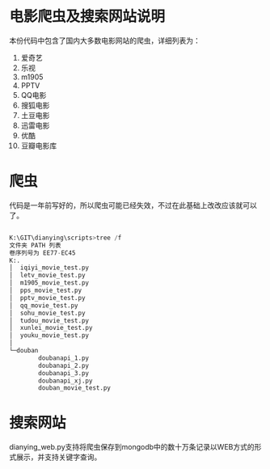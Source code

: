 电影爬虫及搜索网站说明
==========
本份代码中包含了国内大多数电影网站的爬虫，详细列表为：

1. 爱奇艺
1. 乐视
1. m1905
1. PPTV 
1. QQ电影 
1. 搜狐电影 
1. 土豆电影 
1. 迅雷电影 
1. 优酷 
1. 豆瓣电影库

# 爬虫
代码是一年前写好的，所以爬虫可能已经失效，不过在此基础上改改应该就可以了。


```python

K:\GIT\dianying\scripts>tree /f
文件夹 PATH 列表
卷序列号为 EE77-EC45
K:.
│  iqiyi_movie_test.py
│  letv_movie_test.py
│  m1905_movie_test.py
│  pps_movie_test.py
│  pptv_movie_test.py
│  qq_movie_test.py
│  sohu_movie_test.py
│  tudou_movie_test.py
│  xunlei_movie_test.py
│  youku_movie_test.py
│
└─douban
        doubanapi_1.py
        doubanapi_2.py
        doubanapi_3.py
        doubanapi_xj.py
        douban_movie_test.py

```


# 搜索网站

dianying_web.py支持将爬虫保存到mongodb中的数十万条记录以WEB方式的形式展示，并支持关键字查询。

